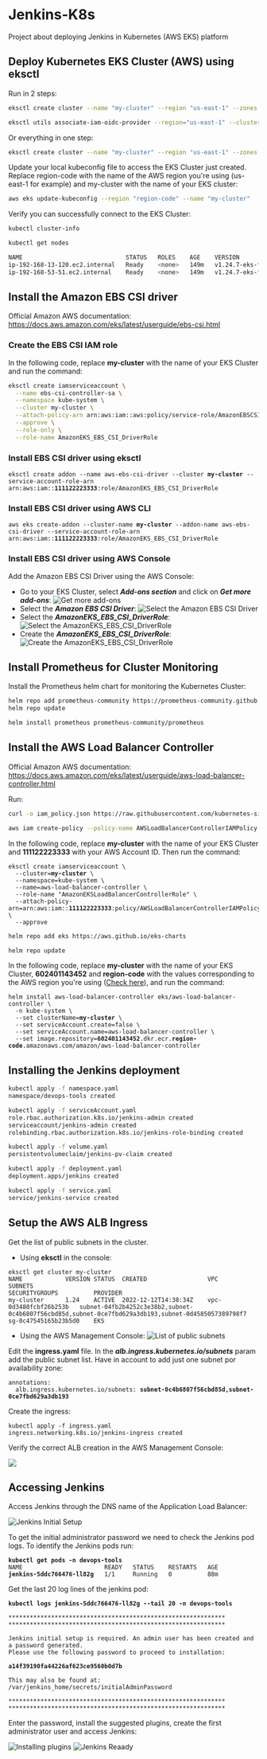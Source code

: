 # Jenkins-K8s
Project about deploying Jenkins in Kubernetes (AWS EKS) platform

## Deploy Kubernetes EKS Cluster (AWS) using eksctl
Run in 2 steps:
```bash
eksctl create cluster --name "my-cluster" --region "us-east-1" --zones "us-east-1a,us-east-1b" --version 1.24 --node-type "t2.small" --nodes 2 --nodes-min 1 --nodes-max 2 --spot
```
```bash
eksctl utils associate-iam-oidc-provider --region="us-east-1" --cluster="my-cluster" --approve
```
Or everything in one step:
```bash
eksctl create cluster --name "my-cluster" --region "us-east-1" --zones "us-east-1a,us-east-1b" --version 1.24 --node-type "t2.small" --nodes 2 --nodes-min 1 --nodes-max 2 --with-oidc --alb-ingress-access --spot
```

Update your local kubeconfig file to access the EKS Cluster just created. Replace region-code with the name of the AWS region you're using (us-east-1 for example) and my-cluster with the name of your EKS cluster:

```bash
aws eks update-kubeconfig --region "region-code" --name "my-cluster"
```

Verify you can successfully connect to the EKS Cluster:
```bash
kubectl cluster-info
```
```bash
kubectl get nodes
```
```bash
NAME                             STATUS   ROLES    AGE    VERSION
ip-192-168-13-120.ec2.internal   Ready    <none>   149m   v1.24.7-eks-fb459a0
ip-192-168-53-51.ec2.internal    Ready    <none>   149m   v1.24.7-eks-fb459a0
```

## Install the Amazon EBS CSI driver
Official Amazon AWS documentation: https://docs.aws.amazon.com/eks/latest/userguide/ebs-csi.html

### Create the EBS CSI IAM role
In the following code, replace **my-cluster** with the name of your EKS Cluster and run the command:

```bash
eksctl create iamserviceaccount \
  --name ebs-csi-controller-sa \
  --namespace kube-system \
  --cluster my-cluster \
  --attach-policy-arn arn:aws:iam::aws:policy/service-role/AmazonEBSCSIDriverPolicy \
  --approve \
  --role-only \
  --role-name AmazonEKS_EBS_CSI_DriverRole
```

### Install EBS CSI driver using eksctl
<pre><code>eksctl create addon --name aws-ebs-csi-driver --cluster <b>my-cluster</b> --service-account-role-arn arn:aws:iam::<b>111122223333</b>:role/AmazonEKS_EBS_CSI_DriverRole
</code></pre>

### Install EBS CSI driver using AWS CLI
<pre><code>aws eks create-addon --cluster-name <b>my-cluster</b> --addon-name aws-ebs-csi-driver --service-account-role-arn arn:aws:iam::<b>111122223333</b>:role/AmazonEKS_EBS_CSI_DriverRole
</code></pre>

### Install EBS CSI driver using AWS Console
Add the Amazon EBS CSI Driver using the AWS Console:
- Go to your EKS Cluster, select **_Add-ons section_** and click on **_Get more add-ons_**:
![Get more add-ons](https://johnruizcampos.com/wp-content/uploads/aws_eks_cluster_k8s_1.jpg)
- Select the **_Amazon EBS CSI Driver_**:
![Select the Amazon EBS CSI Driver](https://johnruizcampos.com/wp-content/uploads/aws_eks_cluster_k8s_2.jpg)
- Select the **_AmazonEKS_EBS_CSI_DriverRole_**:
![Select the AmazonEKS_EBS_CSI_DriverRole](https://johnruizcampos.com/wp-content/uploads/aws_eks_cluster_k8s_3.jpg)
- Create the **_AmazonEKS_EBS_CSI_DriverRole_**:
![Create the AmazonEKS_EBS_CSI_DriverRole](https://johnruizcampos.com/wp-content/uploads/aws_eks_cluster_k8s_4.jpg)

## Install Prometheus for Cluster Monitoring
Install the Prometheus helm chart for monitoring the Kubernetes Cluster:
```bash
helm repo add prometheus-community https://prometheus-community.github.io/helm-charts
helm repo update
```
```bash
helm install prometheus prometheus-community/prometheus
```

## Install the AWS Load Balancer Controller
Official Amazon AWS documentation: https://docs.aws.amazon.com/eks/latest/userguide/aws-load-balancer-controller.html

Run:
```bash
curl -o iam_policy.json https://raw.githubusercontent.com/kubernetes-sigs/aws-load-balancer-controller/v2.4.4/docs/install/iam_policy.json
```

```bash
aws iam create-policy --policy-name AWSLoadBalancerControllerIAMPolicy --policy-document file://iam_policy.json
```

In the following code, replace **my-cluster** with the name of your EKS Cluster and **111122223333** with your AWS Account ID. Then run the command:

<pre><code>eksctl create iamserviceaccount \
  --cluster=<b>my-cluster</b> \
  --namespace=kube-system \
  --name=aws-load-balancer-controller \
  --role-name "AmazonEKSLoadBalancerControllerRole" \
  --attach-policy-arn=arn:aws:iam::<b>111122223333</b>:policy/AWSLoadBalancerControllerIAMPolicy \
  --approve 
</code></pre>

```bash
helm repo add eks https://aws.github.io/eks-charts
```

```bash
helm repo update
```

In the following code, replace **my-cluster** with the name of your EKS Cluster, **602401143452** and **region-code** with the values corresponding to the AWS region you're using ([Check here](https://docs.aws.amazon.com/eks/latest/userguide/add-ons-images.html)), and run the command:

<pre><code>helm install aws-load-balancer-controller eks/aws-load-balancer-controller \
  -n kube-system \
  --set clusterName=<b>my-cluster</b> \
  --set serviceAccount.create=false \
  --set serviceAccount.name=aws-load-balancer-controller \
  --set image.repository=<b>602401143452</b>.dkr.ecr.<b>region-code</b>.amazonaws.com/amazon/aws-load-balancer-controller
</code></pre>

## Installing the Jenkins deployment
```bash
kubectl apply -f namespace.yaml
namespace/devops-tools created
```
```bash
kubectl apply -f serviceAccount.yaml
role.rbac.authorization.k8s.io/jenkins-admin created
serviceaccount/jenkins-admin created
rolebinding.rbac.authorization.k8s.io/jenkins-role-binding created
```
```bash
kubectl apply -f volume.yaml 
persistentvolumeclaim/jenkins-pv-claim created
```
```bash
kubectl apply -f deployment.yaml 
deployment.apps/jenkins created
```
```bash
kubectl apply -f service.yaml 
service/jenkins-service created
```

## Setup the AWS ALB Ingress

Get the list of public subnets in the cluster.
- Using **eksctl** in the console:
<pre><code>eksctl get cluster my-cluster
NAME            VERSION STATUS  CREATED                 VPC                     SUBNETS                                                                                                 SECURITYGROUPS          PROVIDER
my-cluster      1.24    ACTIVE  2022-12-12T14:38:34Z    vpc-0d3480fcbf26b253b   subnet-04fb2b4252c3e38b2,subnet-0c4b6807f56cbd85d,subnet-0ce7fbd629a3db193,subnet-0d4585057389798f7     sg-0c47545165b23b5d0    EKS
</code></pre>
- Using the AWS Management Console:
![List of public subnets](https://johnruizcampos.com/wp-content/uploads/aws_eks_cluster_k8s_5.jpg)

Edit the **ingress.yaml** file. In the ***alb.ingress.kubernetes.io/subnets*** param add the public subnet list. Have in account to add just one subnet por availability zone:
<pre><code>annotations:
  alb.ingress.kubernetes.io/subnets: <b>subnet-0c4b6807f56cbd85d,subnet-0ce7fbd629a3db193</b>
</code></pre>
Create the ingress:
```
kubectl apply -f ingress.yaml 
ingress.networking.k8s.io/jenkins-ingress created
```

Verify the correct ALB creation in the AWS Management Console:

![](https://johnruizcampos.com/wp-content/uploads/aws_eks_cluster_k8s_6.jpg)

## Accessing Jenkins
Access Jenkins through the DNS name of the Application Load Balancer:

![Jenkins Initial Setup](https://johnruizcampos.com/wp-content/uploads/aws_eks_cluster_k8s_7.jpg)

To get the initial administrator password we need to check the Jenkins pod logs.
To identify the Jenkins pods run:
<pre><code><b>kubectl get pods -n devops-tools</b>
NAME                       READY   STATUS    RESTARTS   AGE
<b>jenkins-5ddc766476-ll82g</b>   1/1     Running   0          88m
</code></pre>

Get the last 20 log lines of the jenkins pod:
<pre><code><b>kubectl logs jenkins-5ddc766476-ll82g --tail 20 -n devops-tools</b>

*************************************************************
*************************************************************

Jenkins initial setup is required. An admin user has been created and a password generated.
Please use the following password to proceed to installation:

<b>a14f39190fa44226af623ce9560b0d7b</b>

This may also be found at: /var/jenkins_home/secrets/initialAdminPassword

*************************************************************
*************************************************************
</code></pre>
Enter the password, install the suggested plugins, create the first administrator user and access Jenkins:

![Installing plugins](https://johnruizcampos.com/wp-content/uploads/aws_eks_cluster_k8s_10.jpg)
![Jenkins Reaady](https://johnruizcampos.com/wp-content/uploads/aws_eks_cluster_k8s_13.jpg)
